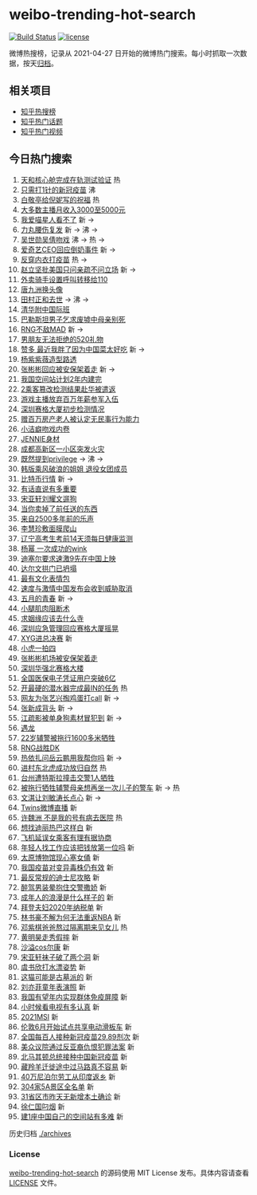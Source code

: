 # weibo-trending-hot-search

[![Build Status](https://github.com/justjavac/weibo-trending-hot-search/workflows/ci/badge.svg?branch=master)](https://github.com/justjavac/weibo-trending-hot-search/actions)
[![license](https://img.shields.io/github/license/justjavac/weibo-trending-hot-search)](https://github.com/justjavac/weibo-trending-hot-search/blob/master/LICENSE)

微博热搜榜，记录从 2021-04-27 日开始的微博热门搜索。每小时抓取一次数据，按天[归档](./archives)。

## 相关项目

- [知乎热搜榜](https://github.com/justjavac/zhihu-trending-top-search)
- [知乎热门话题](https://github.com/justjavac/zhihu-trending-hot-questions)
- [知乎热门视频](https://github.com/justjavac/zhihu-trending-hot-video)

## 今日热门搜索

<!-- BEGIN -->
<!-- 最后更新时间 Wed May 19 2021 09:05:28 GMT+0800 (China Standard Time) -->

1. [天和核心舱完成在轨测试验证](https://s.weibo.com//weibo?q=%23%E5%A4%A9%E5%92%8C%E6%A0%B8%E5%BF%83%E8%88%B1%E5%AE%8C%E6%88%90%E5%9C%A8%E8%BD%A8%E6%B5%8B%E8%AF%95%E9%AA%8C%E8%AF%81%23&Refer=new_time)
   热
2. [只需打1针的新冠疫苗](https://s.weibo.com//weibo?q=%23%E5%8F%AA%E9%9C%80%E6%89%931%E9%92%88%E7%9A%84%E6%96%B0%E5%86%A0%E7%96%AB%E8%8B%97%23&Refer=top)
   沸
3. [白敬亭给倪妮写的祝福](https://s.weibo.com//weibo?q=%23%E7%99%BD%E6%95%AC%E4%BA%AD%E7%BB%99%E5%80%AA%E5%A6%AE%E5%86%99%E7%9A%84%E7%A5%9D%E7%A6%8F%23&Refer=top)
   热
4. [大多数主播月收入3000至5000元](https://s.weibo.com//weibo?q=%23%E5%A4%A7%E5%A4%9A%E6%95%B0%E4%B8%BB%E6%92%AD%E6%9C%88%E6%94%B6%E5%85%A53000%E8%87%B35000%E5%85%83%23&Refer=top)
5. [我爱喵星人看不了](https://s.weibo.com//weibo?q=%23%E6%88%91%E7%88%B1%E5%96%B5%E6%98%9F%E4%BA%BA%E7%9C%8B%E4%B8%8D%E4%BA%86%23&Refer=top)
   新 ->
6. [力丸腰伤复发](https://s.weibo.com//weibo?q=%23%E5%8A%9B%E4%B8%B8%E8%85%B0%E4%BC%A4%E5%A4%8D%E5%8F%91%23&Refer=top)
   新 -> 沸 ->
7. [吴世勋吴倩吻戏](https://s.weibo.com//weibo?q=%23%E5%90%B4%E4%B8%96%E5%8B%8B%E5%90%B4%E5%80%A9%E5%90%BB%E6%88%8F%23&Refer=top)
   沸 -> 热 ->
8. [爱奇艺CEO回应倒奶事件](https://s.weibo.com//weibo?q=%23%E7%88%B1%E5%A5%87%E8%89%BACEO%E5%9B%9E%E5%BA%94%E5%80%92%E5%A5%B6%E4%BA%8B%E4%BB%B6%23&Refer=top)
   新 ->
9. [反穿内衣打疫苗](https://s.weibo.com//weibo?q=%23%E5%8F%8D%E7%A9%BF%E5%86%85%E8%A1%A3%E6%89%93%E7%96%AB%E8%8B%97%23&Refer=top)
   热 ->
10. [赵立坚批美国只问亲疏不问立场](https://s.weibo.com//weibo?q=%23%E8%B5%B5%E7%AB%8B%E5%9D%9A%E6%89%B9%E7%BE%8E%E5%9B%BD%E5%8F%AA%E9%97%AE%E4%BA%B2%E7%96%8F%E4%B8%8D%E9%97%AE%E7%AB%8B%E5%9C%BA%23&Refer=top)
    新 ->
11. [外卖骑手设置呼叫转移给110](https://s.weibo.com//weibo?q=%23%E5%A4%96%E5%8D%96%E9%AA%91%E6%89%8B%E8%AE%BE%E7%BD%AE%E5%91%BC%E5%8F%AB%E8%BD%AC%E7%A7%BB%E7%BB%99110%23&Refer=top)
12. [唐九洲换头像](https://s.weibo.com//weibo?q=%23%E5%94%90%E4%B9%9D%E6%B4%B2%E6%8D%A2%E5%A4%B4%E5%83%8F%23&Refer=top)
13. [田村正和去世](https://s.weibo.com//weibo?q=%23%E7%94%B0%E6%9D%91%E6%AD%A3%E5%92%8C%E5%8E%BB%E4%B8%96%23&Refer=top)
    -> 沸 ->
14. [清华附中国际班](https://s.weibo.com//weibo?q=%E6%B8%85%E5%8D%8E%E9%99%84%E4%B8%AD%E5%9B%BD%E9%99%85%E7%8F%AD&Refer=top)
15. [巴勒斯坦男子乞求废墟中母亲别死](https://s.weibo.com//weibo?q=%23%E5%B7%B4%E5%8B%92%E6%96%AF%E5%9D%A6%E7%94%B7%E5%AD%90%E4%B9%9E%E6%B1%82%E5%BA%9F%E5%A2%9F%E4%B8%AD%E6%AF%8D%E4%BA%B2%E5%88%AB%E6%AD%BB%23&Refer=top)
16. [RNG不敌MAD](https://s.weibo.com//weibo?q=%23RNG%E4%B8%8D%E6%95%8CMAD%23&Refer=top)
    新 ->
17. [男朋友无法拒绝的520礼物](https://s.weibo.com//weibo?q=%23%E7%94%B7%E6%9C%8B%E5%8F%8B%E6%97%A0%E6%B3%95%E6%8B%92%E7%BB%9D%E7%9A%84520%E7%A4%BC%E7%89%A9%23&Refer=top)
18. [赞多
    最近我胖了因为中国菜太好吃](https://s.weibo.com//weibo?q=%E8%B5%9E%E5%A4%9A%20%E6%9C%80%E8%BF%91%E6%88%91%E8%83%96%E4%BA%86%E5%9B%A0%E4%B8%BA%E4%B8%AD%E5%9B%BD%E8%8F%9C%E5%A4%AA%E5%A5%BD%E5%90%83&Refer=top)
    新 ->
19. [杨紫紫薇造型路透](https://s.weibo.com//weibo?q=%23%E6%9D%A8%E7%B4%AB%E7%B4%AB%E8%96%87%E9%80%A0%E5%9E%8B%E8%B7%AF%E9%80%8F%23&Refer=top)
20. [张彬彬回应被安保架着走](https://s.weibo.com//weibo?q=%23%E5%BC%A0%E5%BD%AC%E5%BD%AC%E5%9B%9E%E5%BA%94%E8%A2%AB%E5%AE%89%E4%BF%9D%E6%9E%B6%E7%9D%80%E8%B5%B0%23&Refer=top)
    新 ->
21. [我国空间站计划2年内建完](https://s.weibo.com//weibo?q=%23%E6%88%91%E5%9B%BD%E7%A9%BA%E9%97%B4%E7%AB%99%E8%AE%A1%E5%88%922%E5%B9%B4%E5%86%85%E5%BB%BA%E5%AE%8C%23&Refer=top)
22. [2乘客篡改检测结果赴华被遣返](https://s.weibo.com//weibo?q=%232%E4%B9%98%E5%AE%A2%E7%AF%A1%E6%94%B9%E6%A3%80%E6%B5%8B%E7%BB%93%E6%9E%9C%E8%B5%B4%E5%8D%8E%E8%A2%AB%E9%81%A3%E8%BF%94%23&Refer=top)
23. [游戏主播放弃百万年薪参军入伍](https://s.weibo.com//weibo?q=%23%E6%B8%B8%E6%88%8F%E4%B8%BB%E6%92%AD%E6%94%BE%E5%BC%83%E7%99%BE%E4%B8%87%E5%B9%B4%E8%96%AA%E5%8F%82%E5%86%9B%E5%85%A5%E4%BC%8D%23&Refer=top)
24. [深圳赛格大厦初步检测情况](https://s.weibo.com//weibo?q=%23%E6%B7%B1%E5%9C%B3%E8%B5%9B%E6%A0%BC%E5%A4%A7%E5%8E%A6%E5%88%9D%E6%AD%A5%E6%A3%80%E6%B5%8B%E6%83%85%E5%86%B5%23&Refer=top)
25. [赠百万房产老人被认定无民事行为能力](https://s.weibo.com//weibo?q=%23%E8%B5%A0%E7%99%BE%E4%B8%87%E6%88%BF%E4%BA%A7%E8%80%81%E4%BA%BA%E8%A2%AB%E8%AE%A4%E5%AE%9A%E6%97%A0%E6%B0%91%E4%BA%8B%E8%A1%8C%E4%B8%BA%E8%83%BD%E5%8A%9B%23&Refer=top)
26. [小洁癖吻戏内卷](https://s.weibo.com//weibo?q=%23%E5%B0%8F%E6%B4%81%E7%99%96%E5%90%BB%E6%88%8F%E5%86%85%E5%8D%B7%23&Refer=top)
27. [JENNIE身材](https://s.weibo.com//weibo?q=%23JENNIE%E8%BA%AB%E6%9D%90%23&Refer=top)
28. [成都高新区一小区突发火灾](https://s.weibo.com//weibo?q=%23%E6%88%90%E9%83%BD%E9%AB%98%E6%96%B0%E5%8C%BA%E4%B8%80%E5%B0%8F%E5%8C%BA%E7%AA%81%E5%8F%91%E7%81%AB%E7%81%BE%23&Refer=top)
29. [既然提到privilege](https://s.weibo.com//weibo?q=%23%E6%97%A2%E7%84%B6%E6%8F%90%E5%88%B0privilege%23&Refer=top)
    -> 沸 ->
30. [韩版乘风破浪的姐姐
    退役女团成员](https://s.weibo.com//weibo?q=%E9%9F%A9%E7%89%88%E4%B9%98%E9%A3%8E%E7%A0%B4%E6%B5%AA%E7%9A%84%E5%A7%90%E5%A7%90%20%E9%80%80%E5%BD%B9%E5%A5%B3%E5%9B%A2%E6%88%90%E5%91%98&Refer=top)
31. [比特币行情](https://s.weibo.com//weibo?q=%E6%AF%94%E7%89%B9%E5%B8%81%E8%A1%8C%E6%83%85&Refer=top)
    新 ->
32. [有话直说有多重要](https://s.weibo.com//weibo?q=%23%E6%9C%89%E8%AF%9D%E7%9B%B4%E8%AF%B4%E6%9C%89%E5%A4%9A%E9%87%8D%E8%A6%81%23&Refer=top)
33. [宋亚轩刘耀文遛狗](https://s.weibo.com//weibo?q=%23%E5%AE%8B%E4%BA%9A%E8%BD%A9%E5%88%98%E8%80%80%E6%96%87%E9%81%9B%E7%8B%97%23&Refer=top)
34. [当你卖掉了前任送的东西](https://s.weibo.com//weibo?q=%23%E5%BD%93%E4%BD%A0%E5%8D%96%E6%8E%89%E4%BA%86%E5%89%8D%E4%BB%BB%E9%80%81%E7%9A%84%E4%B8%9C%E8%A5%BF%23&Refer=top)
35. [来自2500多年前的乐声](https://s.weibo.com//weibo?q=%23%E6%9D%A5%E8%87%AA2500%E5%A4%9A%E5%B9%B4%E5%89%8D%E7%9A%84%E4%B9%90%E5%A3%B0%23&Refer=top)
36. [李慧珍敷面膜爬山](https://s.weibo.com//weibo?q=%23%E6%9D%8E%E6%85%A7%E7%8F%8D%E6%95%B7%E9%9D%A2%E8%86%9C%E7%88%AC%E5%B1%B1%23&Refer=top)
37. [辽宁高考生考前14天须每日健康监测](https://s.weibo.com//weibo?q=%23%E8%BE%BD%E5%AE%81%E9%AB%98%E8%80%83%E7%94%9F%E8%80%83%E5%89%8D14%E5%A4%A9%E9%A1%BB%E6%AF%8F%E6%97%A5%E5%81%A5%E5%BA%B7%E7%9B%91%E6%B5%8B%23&Refer=top)
38. [杨幂 一次成功的wink](https://s.weibo.com//weibo?q=%E6%9D%A8%E5%B9%82%20%E4%B8%80%E6%AC%A1%E6%88%90%E5%8A%9F%E7%9A%84wink&Refer=top)
39. [迪塞尔要求速激9先在中国上映](https://s.weibo.com//weibo?q=%23%E8%BF%AA%E5%A1%9E%E5%B0%94%E8%A6%81%E6%B1%82%E9%80%9F%E6%BF%809%E5%85%88%E5%9C%A8%E4%B8%AD%E5%9B%BD%E4%B8%8A%E6%98%A0%23&Refer=top)
40. [达尔文拱门已坍塌](https://s.weibo.com//weibo?q=%23%E8%BE%BE%E5%B0%94%E6%96%87%E6%8B%B1%E9%97%A8%E5%B7%B2%E5%9D%8D%E5%A1%8C%23&Refer=top)
41. [最有文化表情包](https://s.weibo.com//weibo?q=%23%E6%9C%80%E6%9C%89%E6%96%87%E5%8C%96%E8%A1%A8%E6%83%85%E5%8C%85%23&Refer=top)
42. [速度与激情中国发布会收到威胁取消](https://s.weibo.com//weibo?q=%23%E9%80%9F%E5%BA%A6%E4%B8%8E%E6%BF%80%E6%83%85%E4%B8%AD%E5%9B%BD%E5%8F%91%E5%B8%83%E4%BC%9A%E6%94%B6%E5%88%B0%E5%A8%81%E8%83%81%E5%8F%96%E6%B6%88%23&Refer=top)
43. [五月的青春](https://s.weibo.com//weibo?q=%E4%BA%94%E6%9C%88%E7%9A%84%E9%9D%92%E6%98%A5&Refer=top)
    新 ->
44. [小腿肌肉阻断术](https://s.weibo.com//weibo?q=%23%E5%B0%8F%E8%85%BF%E8%82%8C%E8%82%89%E9%98%BB%E6%96%AD%E6%9C%AF%23&Refer=top)
45. [求姻缘应该去什么寺](https://s.weibo.com//weibo?q=%E6%B1%82%E5%A7%BB%E7%BC%98%E5%BA%94%E8%AF%A5%E5%8E%BB%E4%BB%80%E4%B9%88%E5%AF%BA&Refer=top)
46. [深圳应急管理回应赛格大厦摇晃](https://s.weibo.com//weibo?q=%23%E6%B7%B1%E5%9C%B3%E5%BA%94%E6%80%A5%E7%AE%A1%E7%90%86%E5%9B%9E%E5%BA%94%E8%B5%9B%E6%A0%BC%E5%A4%A7%E5%8E%A6%E6%91%87%E6%99%83%23&Refer=top)
47. [XYG进总决赛](https://s.weibo.com//weibo?q=%23XYG%E8%BF%9B%E6%80%BB%E5%86%B3%E8%B5%9B%23&Refer=top)
    新
48. [小虎一拍四](https://s.weibo.com//weibo?q=%E5%B0%8F%E8%99%8E%E4%B8%80%E6%8B%8D%E5%9B%9B&Refer=top)
49. [张彬彬机场被安保架着走](https://s.weibo.com//weibo?q=%23%E5%BC%A0%E5%BD%AC%E5%BD%AC%E6%9C%BA%E5%9C%BA%E8%A2%AB%E5%AE%89%E4%BF%9D%E6%9E%B6%E7%9D%80%E8%B5%B0%23&Refer=top)
50. [深圳华强北赛格大楼](https://s.weibo.com//weibo?q=%23%E6%B7%B1%E5%9C%B3%E5%8D%8E%E5%BC%BA%E5%8C%97%E8%B5%9B%E6%A0%BC%E5%A4%A7%E6%A5%BC%23&Refer=top)
51. [全国医保电子凭证用户突破6亿](https://s.weibo.com//weibo?q=%23%E5%85%A8%E5%9B%BD%E5%8C%BB%E4%BF%9D%E7%94%B5%E5%AD%90%E5%87%AD%E8%AF%81%E7%94%A8%E6%88%B7%E7%AA%81%E7%A0%B46%E4%BA%BF%23&Refer=top)
52. [开最硬的潜水器完成最IN的任务](https://s.weibo.com//weibo?q=%23%E5%BC%80%E6%9C%80%E7%A1%AC%E7%9A%84%E6%BD%9C%E6%B0%B4%E5%99%A8%E5%AE%8C%E6%88%90%E6%9C%80IN%E7%9A%84%E4%BB%BB%E5%8A%A1%23&Refer=new_time)
    热
53. [网友为张艺兴掏鸡蛋打call](https://s.weibo.com//weibo?q=%23%E7%BD%91%E5%8F%8B%E4%B8%BA%E5%BC%A0%E8%89%BA%E5%85%B4%E6%8E%8F%E9%B8%A1%E8%9B%8B%E6%89%93call%23&Refer=top)
    新 ->
54. [张新成背头](https://s.weibo.com//weibo?q=%23%E5%BC%A0%E6%96%B0%E6%88%90%E8%83%8C%E5%A4%B4%23&Refer=top)
    新 ->
55. [江疏影被单身狗素材冒犯到](https://s.weibo.com//weibo?q=%23%E6%B1%9F%E7%96%8F%E5%BD%B1%E8%A2%AB%E5%8D%95%E8%BA%AB%E7%8B%97%E7%B4%A0%E6%9D%90%E5%86%92%E7%8A%AF%E5%88%B0%23&Refer=top)
    新 ->
56. [遇龙](https://s.weibo.com//weibo?q=%E9%81%87%E9%BE%99&Refer=top)
57. [22岁辅警被拖行1600多米牺牲](https://s.weibo.com//weibo?q=%2322%E5%B2%81%E8%BE%85%E8%AD%A6%E8%A2%AB%E6%8B%96%E8%A1%8C1600%E5%A4%9A%E7%B1%B3%E7%89%BA%E7%89%B2%23&Refer=top)
58. [RNG战胜DK](https://s.weibo.com//weibo?q=%23RNG%E6%88%98%E8%83%9CDK%23&Refer=top)
59. [热依扎问岳云鹏用我帮你吗](https://s.weibo.com//weibo?q=%23%E7%83%AD%E4%BE%9D%E6%89%8E%E9%97%AE%E5%B2%B3%E4%BA%91%E9%B9%8F%E7%94%A8%E6%88%91%E5%B8%AE%E4%BD%A0%E5%90%97%23&Refer=top)
    新 ->
60. [进村东北虎成功放归自然](https://s.weibo.com//weibo?q=%23%E8%BF%9B%E6%9D%91%E4%B8%9C%E5%8C%97%E8%99%8E%E6%88%90%E5%8A%9F%E6%94%BE%E5%BD%92%E8%87%AA%E7%84%B6%23&Refer=new_time)
    热
61. [台州遭特斯拉撞击交警1人牺牲](https://s.weibo.com//weibo?q=%23%E5%8F%B0%E5%B7%9E%E9%81%AD%E7%89%B9%E6%96%AF%E6%8B%89%E6%92%9E%E5%87%BB%E4%BA%A4%E8%AD%A61%E4%BA%BA%E7%89%BA%E7%89%B2%23&Refer=top)
62. [被拖行牺牲辅警母亲想再坐一次儿子的警车](https://s.weibo.com//weibo?q=%23%E8%A2%AB%E6%8B%96%E8%A1%8C%E7%89%BA%E7%89%B2%E8%BE%85%E8%AD%A6%E6%AF%8D%E4%BA%B2%E6%83%B3%E5%86%8D%E5%9D%90%E4%B8%80%E6%AC%A1%E5%84%BF%E5%AD%90%E7%9A%84%E8%AD%A6%E8%BD%A6%23&Refer=top)
    新 -> 热
63. [文淇让刘敏涛长点心](https://s.weibo.com//weibo?q=%23%E6%96%87%E6%B7%87%E8%AE%A9%E5%88%98%E6%95%8F%E6%B6%9B%E9%95%BF%E7%82%B9%E5%BF%83%23&Refer=top)
    新 ->
64. [Twins微博直播](https://s.weibo.com//weibo?q=%23Twins%E5%BE%AE%E5%8D%9A%E7%9B%B4%E6%92%AD%23&Refer=top)
    新
65. [许魏洲
    不是我的号有病去医院](https://s.weibo.com//weibo?q=%E8%AE%B8%E9%AD%8F%E6%B4%B2%20%E4%B8%8D%E6%98%AF%E6%88%91%E7%9A%84%E5%8F%B7%E6%9C%89%E7%97%85%E5%8E%BB%E5%8C%BB%E9%99%A2&Refer=top)
    热
66. [想找迪丽热巴这样白](https://s.weibo.com//weibo?q=%23%E6%83%B3%E6%89%BE%E8%BF%AA%E4%B8%BD%E7%83%AD%E5%B7%B4%E8%BF%99%E6%A0%B7%E7%99%BD%23&Refer=top)
    新
67. [飞机延误女乘客有理有据协商](https://s.weibo.com//weibo?q=%23%E9%A3%9E%E6%9C%BA%E5%BB%B6%E8%AF%AF%E5%A5%B3%E4%B9%98%E5%AE%A2%E6%9C%89%E7%90%86%E6%9C%89%E6%8D%AE%E5%8D%8F%E5%95%86%23&Refer=top)
68. [年轻人找工作应该把钱放第一位吗](https://s.weibo.com//weibo?q=%23%E5%B9%B4%E8%BD%BB%E4%BA%BA%E6%89%BE%E5%B7%A5%E4%BD%9C%E5%BA%94%E8%AF%A5%E6%8A%8A%E9%92%B1%E6%94%BE%E7%AC%AC%E4%B8%80%E4%BD%8D%E5%90%97%23&Refer=top)
    新
69. [太原博物馆现心塞女俑](https://s.weibo.com//weibo?q=%23%E5%A4%AA%E5%8E%9F%E5%8D%9A%E7%89%A9%E9%A6%86%E7%8E%B0%E5%BF%83%E5%A1%9E%E5%A5%B3%E4%BF%91%23&Refer=top)
    新
70. [我国疫苗对变异毒株仍有效](https://s.weibo.com//weibo?q=%23%E6%88%91%E5%9B%BD%E7%96%AB%E8%8B%97%E5%AF%B9%E5%8F%98%E5%BC%82%E6%AF%92%E6%A0%AA%E4%BB%8D%E6%9C%89%E6%95%88%23&Refer=top)
    新
71. [最反常规的迪士尼攻略](https://s.weibo.com//weibo?q=%23%E6%9C%80%E5%8F%8D%E5%B8%B8%E8%A7%84%E7%9A%84%E8%BF%AA%E5%A3%AB%E5%B0%BC%E6%94%BB%E7%95%A5%23&Refer=top)
    新
72. [醉驾男装晕抱住交警撒娇](https://s.weibo.com//weibo?q=%23%E9%86%89%E9%A9%BE%E7%94%B7%E8%A3%85%E6%99%95%E6%8A%B1%E4%BD%8F%E4%BA%A4%E8%AD%A6%E6%92%92%E5%A8%87%23&Refer=top)
    新
73. [成年人的浪漫是什么样子的](https://s.weibo.com//weibo?q=%23%E6%88%90%E5%B9%B4%E4%BA%BA%E7%9A%84%E6%B5%AA%E6%BC%AB%E6%98%AF%E4%BB%80%E4%B9%88%E6%A0%B7%E5%AD%90%E7%9A%84%23&Refer=top)
    新
74. [拜登夫妇2020年纳税单](https://s.weibo.com//weibo?q=%23%E6%8B%9C%E7%99%BB%E5%A4%AB%E5%A6%872020%E5%B9%B4%E7%BA%B3%E7%A8%8E%E5%8D%95%23&Refer=top)
    新
75. [林书豪不解为何无法重返NBA](https://s.weibo.com//weibo?q=%23%E6%9E%97%E4%B9%A6%E8%B1%AA%E4%B8%8D%E8%A7%A3%E4%B8%BA%E4%BD%95%E6%97%A0%E6%B3%95%E9%87%8D%E8%BF%94NBA%23&Refer=top)
    新
76. [邓紫棋爸爸熬过隔离期来见女儿](https://s.weibo.com//weibo?q=%23%E9%82%93%E7%B4%AB%E6%A3%8B%E7%88%B8%E7%88%B8%E7%86%AC%E8%BF%87%E9%9A%94%E7%A6%BB%E6%9C%9F%E6%9D%A5%E8%A7%81%E5%A5%B3%E5%84%BF%23&Refer=top)
    热
77. [黄明昊走秀假摔](https://s.weibo.com//weibo?q=%23%E9%BB%84%E6%98%8E%E6%98%8A%E8%B5%B0%E7%A7%80%E5%81%87%E6%91%94%23&Refer=top)
    新
78. [沙溢cos尔康](https://s.weibo.com//weibo?q=%23%E6%B2%99%E6%BA%A2cos%E5%B0%94%E5%BA%B7%23&Refer=top)
    新
79. [宋亚轩袜子破了两个洞](https://s.weibo.com//weibo?q=%23%E5%AE%8B%E4%BA%9A%E8%BD%A9%E8%A2%9C%E5%AD%90%E7%A0%B4%E4%BA%86%E4%B8%A4%E4%B8%AA%E6%B4%9E%23&Refer=top)
    新
80. [虞书欣打水漂姿势](https://s.weibo.com//weibo?q=%23%E8%99%9E%E4%B9%A6%E6%AC%A3%E6%89%93%E6%B0%B4%E6%BC%82%E5%A7%BF%E5%8A%BF%23&Refer=top)
    新
81. [这猫可能是古墓派的](https://s.weibo.com//weibo?q=%23%E8%BF%99%E7%8C%AB%E5%8F%AF%E8%83%BD%E6%98%AF%E5%8F%A4%E5%A2%93%E6%B4%BE%E7%9A%84%23&Refer=top)
    新
82. [刘亦菲童年表演照](https://s.weibo.com//weibo?q=%23%E5%88%98%E4%BA%A6%E8%8F%B2%E7%AB%A5%E5%B9%B4%E8%A1%A8%E6%BC%94%E7%85%A7%23&Refer=top)
    新
83. [我国有望年内实现群体免疫屏障](https://s.weibo.com//weibo?q=%23%E6%88%91%E5%9B%BD%E6%9C%89%E6%9C%9B%E5%B9%B4%E5%86%85%E5%AE%9E%E7%8E%B0%E7%BE%A4%E4%BD%93%E5%85%8D%E7%96%AB%E5%B1%8F%E9%9A%9C%23&Refer=top)
    新
84. [小时候看电视有多认真](https://s.weibo.com//weibo?q=%23%E5%B0%8F%E6%97%B6%E5%80%99%E7%9C%8B%E7%94%B5%E8%A7%86%E6%9C%89%E5%A4%9A%E8%AE%A4%E7%9C%9F%23&Refer=top)
    新
85. [2021MSI](https://s.weibo.com//weibo?q=%232021MSI%23&Refer=top) 新
86. [伦敦6月开始试点共享电动滑板车](https://s.weibo.com//weibo?q=%23%E4%BC%A6%E6%95%A66%E6%9C%88%E5%BC%80%E5%A7%8B%E8%AF%95%E7%82%B9%E5%85%B1%E4%BA%AB%E7%94%B5%E5%8A%A8%E6%BB%91%E6%9D%BF%E8%BD%A6%23&Refer=top)
    新
87. [全国每百人接种新冠疫苗29.89剂次](https://s.weibo.com//weibo?q=%23%E5%85%A8%E5%9B%BD%E6%AF%8F%E7%99%BE%E4%BA%BA%E6%8E%A5%E7%A7%8D%E6%96%B0%E5%86%A0%E7%96%AB%E8%8B%9729.89%E5%89%82%E6%AC%A1%23&Refer=top)
    新
88. [美众议院通过反亚裔仇恨犯罪法案](https://s.weibo.com//weibo?q=%23%E7%BE%8E%E4%BC%97%E8%AE%AE%E9%99%A2%E9%80%9A%E8%BF%87%E5%8F%8D%E4%BA%9A%E8%A3%94%E4%BB%87%E6%81%A8%E7%8A%AF%E7%BD%AA%E6%B3%95%E6%A1%88%23&Refer=top)
    新
89. [北马其顿总统接种中国新冠疫苗](https://s.weibo.com//weibo?q=%23%E5%8C%97%E9%A9%AC%E5%85%B6%E9%A1%BF%E6%80%BB%E7%BB%9F%E6%8E%A5%E7%A7%8D%E4%B8%AD%E5%9B%BD%E6%96%B0%E5%86%A0%E7%96%AB%E8%8B%97%23&Refer=top)
    新
90. [藏羚羊迁徙途中过马路真不容易](https://s.weibo.com//weibo?q=%23%E8%97%8F%E7%BE%9A%E7%BE%8A%E8%BF%81%E5%BE%99%E9%80%94%E4%B8%AD%E8%BF%87%E9%A9%AC%E8%B7%AF%E7%9C%9F%E4%B8%8D%E5%AE%B9%E6%98%93%23&Refer=top)
    新
91. [40万尼泊尔劳工从印度返乡](https://s.weibo.com//weibo?q=%2340%E4%B8%87%E5%B0%BC%E6%B3%8A%E5%B0%94%E5%8A%B3%E5%B7%A5%E4%BB%8E%E5%8D%B0%E5%BA%A6%E8%BF%94%E4%B9%A1%23&Refer=top)
    新
92. [304家5A景区全名单](https://s.weibo.com//weibo?q=%23304%E5%AE%B65A%E6%99%AF%E5%8C%BA%E5%85%A8%E5%90%8D%E5%8D%95%23&Refer=top)
    新
93. [31省区市昨天无新增本土确诊](https://s.weibo.com//weibo?q=%2331%E7%9C%81%E5%8C%BA%E5%B8%82%E6%98%A8%E5%A4%A9%E6%97%A0%E6%96%B0%E5%A2%9E%E6%9C%AC%E5%9C%9F%E7%A1%AE%E8%AF%8A%23&Refer=top)
    新
94. [徐仁国叼烟](https://s.weibo.com//weibo?q=%E5%BE%90%E4%BB%81%E5%9B%BD%E5%8F%BC%E7%83%9F&Refer=top)
    新
95. [建1座中国自己的空间站有多难](https://s.weibo.com//weibo?q=%23%E5%BB%BA1%E5%BA%A7%E4%B8%AD%E5%9B%BD%E8%87%AA%E5%B7%B1%E7%9A%84%E7%A9%BA%E9%97%B4%E7%AB%99%E6%9C%89%E5%A4%9A%E9%9A%BE%23&Refer=top)
    新

<!-- END -->

历史归档 [./archives](./archives)

### License

[weibo-trending-hot-search](https://github.com/justjavac/weibo-trending-hot-search)
的源码使用 MIT License 发布。具体内容请查看 [LICENSE](./LICENSE) 文件。
